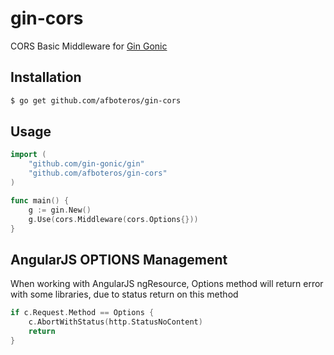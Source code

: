 # gin-cors
CORS Basic Middleware for [Gin Gonic]

## Installation

``` bash
$ go get github.com/afboteros/gin-cors
```

## Usage

``` go
import (
    "github.com/gin-gonic/gin"
    "github.com/afboteros/gin-cors"
)

func main() {
	g := gin.New()
	g.Use(cors.Middleware(cors.Options{}))
}
```

## AngularJS OPTIONS Management
When working with AngularJS ngResource, Options method will return error with some libraries, due to status return on this method
``` go
if c.Request.Method == Options {
    c.AbortWithStatus(http.StatusNoContent)
    return
}
```

[Gin Gonic]: http://gin-gonic.github.io/gin/